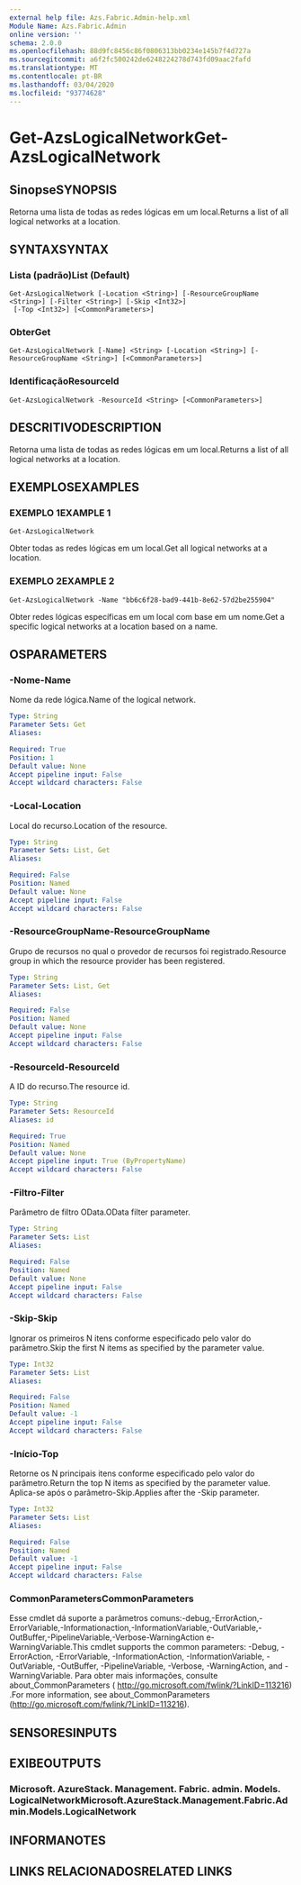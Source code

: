 ```yaml
---
external help file: Azs.Fabric.Admin-help.xml
Module Name: Azs.Fabric.Admin
online version: ''
schema: 2.0.0
ms.openlocfilehash: 88d9fc8456c86f0806313bb0234e145b7f4d727a
ms.sourcegitcommit: a6f2fc500242de6248224278d743fd09aac2fafd
ms.translationtype: MT
ms.contentlocale: pt-BR
ms.lasthandoff: 03/04/2020
ms.locfileid: "93774628"
---
```

# <span data-ttu-id="2bfd4-101">Get-AzsLogicalNetwork</span><span class="sxs-lookup"><span data-stu-id="2bfd4-101">Get-AzsLogicalNetwork</span></span>

## <span data-ttu-id="2bfd4-102">Sinopse</span><span class="sxs-lookup"><span data-stu-id="2bfd4-102">SYNOPSIS</span></span>
<span data-ttu-id="2bfd4-103">Retorna uma lista de todas as redes lógicas em um local.</span><span class="sxs-lookup"><span data-stu-id="2bfd4-103">Returns a list of all logical networks at a location.</span></span>

## <span data-ttu-id="2bfd4-104">SYNTAX</span><span class="sxs-lookup"><span data-stu-id="2bfd4-104">SYNTAX</span></span>

### <span data-ttu-id="2bfd4-105">Lista (padrão)</span><span class="sxs-lookup"><span data-stu-id="2bfd4-105">List (Default)</span></span>
```
Get-AzsLogicalNetwork [-Location <String>] [-ResourceGroupName <String>] [-Filter <String>] [-Skip <Int32>]
 [-Top <Int32>] [<CommonParameters>]
```

### <span data-ttu-id="2bfd4-106">Obter</span><span class="sxs-lookup"><span data-stu-id="2bfd4-106">Get</span></span>
```
Get-AzsLogicalNetwork [-Name] <String> [-Location <String>] [-ResourceGroupName <String>] [<CommonParameters>]
```

### <span data-ttu-id="2bfd4-107">Identificação</span><span class="sxs-lookup"><span data-stu-id="2bfd4-107">ResourceId</span></span>
```
Get-AzsLogicalNetwork -ResourceId <String> [<CommonParameters>]
```

## <span data-ttu-id="2bfd4-108">DESCRITIVO</span><span class="sxs-lookup"><span data-stu-id="2bfd4-108">DESCRIPTION</span></span>
<span data-ttu-id="2bfd4-109">Retorna uma lista de todas as redes lógicas em um local.</span><span class="sxs-lookup"><span data-stu-id="2bfd4-109">Returns a list of all logical networks at a location.</span></span>

## <span data-ttu-id="2bfd4-110">EXEMPLOS</span><span class="sxs-lookup"><span data-stu-id="2bfd4-110">EXAMPLES</span></span>

### <span data-ttu-id="2bfd4-111">EXEMPLO 1</span><span class="sxs-lookup"><span data-stu-id="2bfd4-111">EXAMPLE 1</span></span>
```
Get-AzsLogicalNetwork
```

<span data-ttu-id="2bfd4-112">Obter todas as redes lógicas em um local.</span><span class="sxs-lookup"><span data-stu-id="2bfd4-112">Get all logical networks at a location.</span></span>

### <span data-ttu-id="2bfd4-113">EXEMPLO 2</span><span class="sxs-lookup"><span data-stu-id="2bfd4-113">EXAMPLE 2</span></span>
```
Get-AzsLogicalNetwork -Name "bb6c6f28-bad9-441b-8e62-57d2be255904"
```

<span data-ttu-id="2bfd4-114">Obter redes lógicas específicas em um local com base em um nome.</span><span class="sxs-lookup"><span data-stu-id="2bfd4-114">Get a specific logical networks at a location based on a name.</span></span>

## <span data-ttu-id="2bfd4-115">OS</span><span class="sxs-lookup"><span data-stu-id="2bfd4-115">PARAMETERS</span></span>

### <span data-ttu-id="2bfd4-116">-Nome</span><span class="sxs-lookup"><span data-stu-id="2bfd4-116">-Name</span></span>
<span data-ttu-id="2bfd4-117">Nome da rede lógica.</span><span class="sxs-lookup"><span data-stu-id="2bfd4-117">Name of the logical network.</span></span>

```yaml
Type: String
Parameter Sets: Get
Aliases:

Required: True
Position: 1
Default value: None
Accept pipeline input: False
Accept wildcard characters: False
```

### <span data-ttu-id="2bfd4-118">-Local</span><span class="sxs-lookup"><span data-stu-id="2bfd4-118">-Location</span></span>
<span data-ttu-id="2bfd4-119">Local do recurso.</span><span class="sxs-lookup"><span data-stu-id="2bfd4-119">Location of the resource.</span></span>

```yaml
Type: String
Parameter Sets: List, Get
Aliases:

Required: False
Position: Named
Default value: None
Accept pipeline input: False
Accept wildcard characters: False
```

### <span data-ttu-id="2bfd4-120">-ResourceGroupName</span><span class="sxs-lookup"><span data-stu-id="2bfd4-120">-ResourceGroupName</span></span>
<span data-ttu-id="2bfd4-121">Grupo de recursos no qual o provedor de recursos foi registrado.</span><span class="sxs-lookup"><span data-stu-id="2bfd4-121">Resource group in which the resource provider has been registered.</span></span>

```yaml
Type: String
Parameter Sets: List, Get
Aliases:

Required: False
Position: Named
Default value: None
Accept pipeline input: False
Accept wildcard characters: False
```

### <span data-ttu-id="2bfd4-122">-ResourceId</span><span class="sxs-lookup"><span data-stu-id="2bfd4-122">-ResourceId</span></span>
<span data-ttu-id="2bfd4-123">A ID do recurso.</span><span class="sxs-lookup"><span data-stu-id="2bfd4-123">The resource id.</span></span>

```yaml
Type: String
Parameter Sets: ResourceId
Aliases: id

Required: True
Position: Named
Default value: None
Accept pipeline input: True (ByPropertyName)
Accept wildcard characters: False
```

### <span data-ttu-id="2bfd4-124">-Filtro</span><span class="sxs-lookup"><span data-stu-id="2bfd4-124">-Filter</span></span>
<span data-ttu-id="2bfd4-125">Parâmetro de filtro OData.</span><span class="sxs-lookup"><span data-stu-id="2bfd4-125">OData filter parameter.</span></span>

```yaml
Type: String
Parameter Sets: List
Aliases:

Required: False
Position: Named
Default value: None
Accept pipeline input: False
Accept wildcard characters: False
```

### <span data-ttu-id="2bfd4-126">-Skip</span><span class="sxs-lookup"><span data-stu-id="2bfd4-126">-Skip</span></span>
<span data-ttu-id="2bfd4-127">Ignorar os primeiros N itens conforme especificado pelo valor do parâmetro.</span><span class="sxs-lookup"><span data-stu-id="2bfd4-127">Skip the first N items as specified by the parameter value.</span></span>

```yaml
Type: Int32
Parameter Sets: List
Aliases:

Required: False
Position: Named
Default value: -1
Accept pipeline input: False
Accept wildcard characters: False
```

### <span data-ttu-id="2bfd4-128">-Início</span><span class="sxs-lookup"><span data-stu-id="2bfd4-128">-Top</span></span>
<span data-ttu-id="2bfd4-129">Retorne os N principais itens conforme especificado pelo valor do parâmetro.</span><span class="sxs-lookup"><span data-stu-id="2bfd4-129">Return the top N items as specified by the parameter value.</span></span>
<span data-ttu-id="2bfd4-130">Aplica-se após o parâmetro-Skip.</span><span class="sxs-lookup"><span data-stu-id="2bfd4-130">Applies after the -Skip parameter.</span></span>

```yaml
Type: Int32
Parameter Sets: List
Aliases:

Required: False
Position: Named
Default value: -1
Accept pipeline input: False
Accept wildcard characters: False
```

### <span data-ttu-id="2bfd4-131">CommonParameters</span><span class="sxs-lookup"><span data-stu-id="2bfd4-131">CommonParameters</span></span>
<span data-ttu-id="2bfd4-132">Esse cmdlet dá suporte a parâmetros comuns:-debug,-ErrorAction,-ErrorVariable,-Informationaction,-InformationVariable,-OutVariable,-OutBuffer,-PipelineVariable,-Verbose-WarningAction e-WarningVariable.</span><span class="sxs-lookup"><span data-stu-id="2bfd4-132">This cmdlet supports the common parameters: -Debug, -ErrorAction, -ErrorVariable, -InformationAction, -InformationVariable, -OutVariable, -OutBuffer, -PipelineVariable, -Verbose, -WarningAction, and -WarningVariable.</span></span> <span data-ttu-id="2bfd4-133">Para obter mais informações, consulte about_CommonParameters ( http://go.microsoft.com/fwlink/?LinkID=113216) .</span><span class="sxs-lookup"><span data-stu-id="2bfd4-133">For more information, see about_CommonParameters (http://go.microsoft.com/fwlink/?LinkID=113216).</span></span>

## <span data-ttu-id="2bfd4-134">SENSORES</span><span class="sxs-lookup"><span data-stu-id="2bfd4-134">INPUTS</span></span>

## <span data-ttu-id="2bfd4-135">EXIBE</span><span class="sxs-lookup"><span data-stu-id="2bfd4-135">OUTPUTS</span></span>

### <span data-ttu-id="2bfd4-136">Microsoft. AzureStack. Management. Fabric. admin. Models. LogicalNetwork</span><span class="sxs-lookup"><span data-stu-id="2bfd4-136">Microsoft.AzureStack.Management.Fabric.Admin.Models.LogicalNetwork</span></span>

## <span data-ttu-id="2bfd4-137">INFORMA</span><span class="sxs-lookup"><span data-stu-id="2bfd4-137">NOTES</span></span>

## <span data-ttu-id="2bfd4-138">LINKS RELACIONADOS</span><span class="sxs-lookup"><span data-stu-id="2bfd4-138">RELATED LINKS</span></span>
